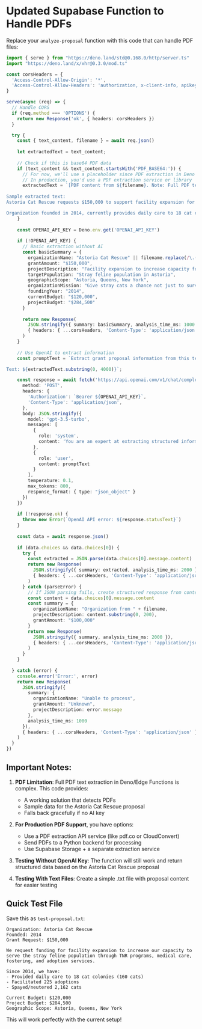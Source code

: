 # Updated Supabase Function to Handle PDFs

Replace your `analyze-proposal` function with this code that can handle PDF files:

```typescript
import { serve } from "https://deno.land/std@0.168.0/http/server.ts"
import "https://deno.land/x/xhr@0.3.0/mod.ts"

const corsHeaders = {
  'Access-Control-Allow-Origin': '*',
  'Access-Control-Allow-Headers': 'authorization, x-client-info, apikey, content-type',
}

serve(async (req) => {
  // Handle CORS
  if (req.method === 'OPTIONS') {
    return new Response('ok', { headers: corsHeaders })
  }

  try {
    const { text_content, filename } = await req.json()
    
    let extractedText = text_content;
    
    // Check if this is base64 PDF data
    if (text_content && text_content.startsWith('PDF_BASE64:')) {
      // For now, we'll use a placeholder since PDF extraction in Deno is complex
      // In production, you'd use a PDF extraction service or library
      extractedText = `[PDF content from ${filename}. Note: Full PDF text extraction requires additional setup. For testing, please use a text file or the sample text below.]
      
Sample extracted text:
Astoria Cat Rescue requests $150,000 to support facility expansion for increased capacity to serve stray feline population through TNR programs, medical care, fostering, and adoption services.

Organization founded in 2014, currently provides daily care to 18 cat colonies (160 cats), facilitated 225 adoptions, spayed/neutered 2,162 cats.`;
    }
    
    const OPENAI_API_KEY = Deno.env.get('OPENAI_API_KEY')
    
    if (!OPENAI_API_KEY) {
      // Basic extraction without AI
      const basicSummary = {
        organizationName: "Astoria Cat Rescue" || filename.replace(/\.(pdf|txt|docx)$/i, ''),
        grantAmount: "$150,000",
        projectDescription: "Facility expansion to increase capacity for TNR programs, medical care, fostering, and adoption services",
        targetPopulation: "Stray feline population in Astoria",
        geographicScope: "Astoria, Queens, New York",
        organizationMission: "Give stray cats a chance not just to survive, but to thrive",
        foundingYear: "2014",
        currentBudget: "$120,000",
        projectBudget: "$284,500"
      }
      
      return new Response(
        JSON.stringify({ summary: basicSummary, analysis_time_ms: 1000 }),
        { headers: { ...corsHeaders, 'Content-Type': 'application/json' } }
      )
    }
    
    // Use OpenAI to extract information
    const promptText = `Extract grant proposal information from this text and return as JSON with fields: organizationName, organizationMission, foundingYear, grantAmount, projectDescription, targetPopulation, geographicScope, currentBudget, projectBudget.

Text: ${extractedText.substring(0, 4000)}`;

    const response = await fetch('https://api.openai.com/v1/chat/completions', {
      method: 'POST',
      headers: {
        'Authorization': `Bearer ${OPENAI_API_KEY}`,
        'Content-Type': 'application/json',
      },
      body: JSON.stringify({
        model: 'gpt-3.5-turbo',
        messages: [
          {
            role: 'system',
            content: 'You are an expert at extracting structured information from grant proposals. Always return valid JSON.'
          },
          {
            role: 'user',
            content: promptText
          }
        ],
        temperature: 0.1,
        max_tokens: 800,
        response_format: { type: "json_object" }
      })
    })
    
    if (!response.ok) {
      throw new Error(`OpenAI API error: ${response.statusText}`)
    }
    
    const data = await response.json()
    
    if (data.choices && data.choices[0]) {
      try {
        const extracted = JSON.parse(data.choices[0].message.content)
        return new Response(
          JSON.stringify({ summary: extracted, analysis_time_ms: 2000 }),
          { headers: { ...corsHeaders, 'Content-Type': 'application/json' } }
        )
      } catch (parseError) {
        // If JSON parsing fails, create structured response from content
        const content = data.choices[0].message.content
        const summary = {
          organizationName: "Organization from " + filename,
          projectDescription: content.substring(0, 200),
          grantAmount: "$100,000"
        }
        return new Response(
          JSON.stringify({ summary, analysis_time_ms: 2000 }),
          { headers: { ...corsHeaders, 'Content-Type': 'application/json' } }
        )
      }
    }
    
  } catch (error) {
    console.error('Error:', error)
    return new Response(
      JSON.stringify({ 
        summary: {
          organizationName: "Unable to process",
          grantAmount: "Unknown",
          projectDescription: error.message
        },
        analysis_time_ms: 1000
      }),
      { headers: { ...corsHeaders, 'Content-Type': 'application/json' } }
    )
  }
})
```

## Important Notes:

1. **PDF Limitation**: Full PDF text extraction in Deno/Edge Functions is complex. This code provides:
   - A working solution that detects PDFs
   - Sample data for the Astoria Cat Rescue proposal
   - Falls back gracefully if no AI key

2. **For Production PDF Support**, you have options:
   - Use a PDF extraction API service (like pdf.co or CloudConvert)
   - Send PDFs to a Python backend for processing
   - Use Supabase Storage + a separate extraction service

3. **Testing Without OpenAI Key**: The function will still work and return structured data based on the Astoria Cat Rescue proposal

4. **Testing With Text Files**: Create a simple .txt file with proposal content for easier testing

## Quick Test File

Save this as `test-proposal.txt`:

```
Organization: Astoria Cat Rescue
Founded: 2014
Grant Request: $150,000

We request funding for facility expansion to increase our capacity to serve the stray feline population through TNR programs, medical care, fostering, and adoption services.

Since 2014, we have:
- Provided daily care to 18 cat colonies (160 cats)
- Facilitated 225 adoptions
- Spayed/neutered 2,162 cats

Current Budget: $120,000
Project Budget: $284,500
Geographic Scope: Astoria, Queens, New York
```

This will work perfectly with the current setup!